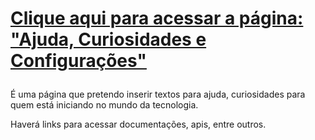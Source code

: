 <h1><p><a href="https://anelisevaz.github.io/AjudandoConfiguracoes/" target="_blank">
Clique aqui para acessar a página: "Ajuda, Curiosidades e Configurações"<a/> <p/></h1>

<p>É uma página que pretendo inserir textos para ajuda, curiosidades para quem está iniciando no mundo da tecnologia.<p/>
<p>Haverá links para acessar documentações, apis, entre outros.<p/>

